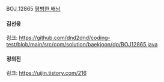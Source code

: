 BOJ_12865 [평범한 배낭](https://www.acmicpc.net/problem/12865)<br>

#### 김선웅
링크: https://github.com/dnd2dnd/coding-test/blob/main/src/com/solution/baekjoon/dp/BOJ12865.java

#### 정의진
링크: https://uijin.tistory.com/216
